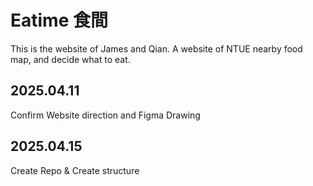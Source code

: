 # Eatime 食間

This is the website of James and Qian. A website of NTUE nearby food map, and decide what to eat.


## 2025.04.11 
Confirm Website direction and Figma Drawing

## 2025.04.15 
Create Repo & Create structure
